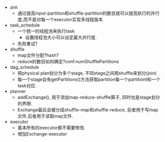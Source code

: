 - aim
    - 通过提高input-partition和shuffle-partition的数目就可以提高执行的并行度,而不是对每一个executor实现多线程版本
- task_schedule
    - 一个统一的线程池来执行task
        - 设置线程池大小可以设定最大并行度.
	- 失败重试?
- shuffle
	- map文件分配?hash?
	- reduce的数目如何确定?conf.numShufflePartitions
- dag_schedule
    - 把physical plan划分为多个stage, 不同stage之间用shuffle来划分(join)
    - 每一个stage会有getPartitions()方法获取partition每一个partitiont和一个task对应.
- planner
    - addExchange(), 用于添加map-reduce-shuffle算子, 同时也是stage划分的界限.
    - Exchange最后会被分成shuffle-map和shuffle-reduce, 前者用于写map文件,后者用于读取map文件.
- executor
    - 基本所有的executor都不需要修改.
    - 增加Exchange-executor